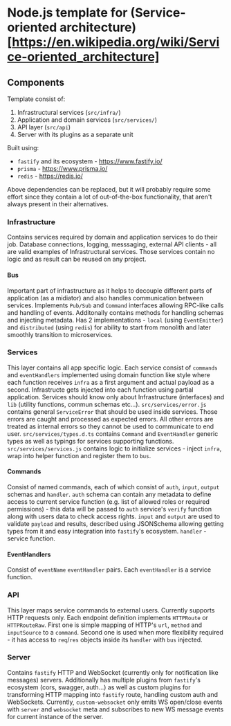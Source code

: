 # Node.js template for (Service-oriented architecture)[https://en.wikipedia.org/wiki/Service-oriented_architecture]

## Components

Template consist of:
1. Infrastructural services (`src/infra/`)
1. Application and domain services (`src/services/`)
1. API layer (`src/api`)
1. Server with its plugins as a separate unit

Built using:
 - `fastify` and its ecosystem - https://www.fastify.io/
 - `prisma` - https://www.prisma.io/
 - `redis` - https://redis.io/

Above dependencies can be replaced, but it will probably require some effort since they contain
a lot of out-of-the-box functionality, that aren't always present in their alternatives.

### Infrastructure

Contains services required by domain and application services to do their job.
Database connections, logging, messsaging, external API clients - all are valid examples
of Infrastructural services. Those services contain no logic and as result can be reused
on any project.

#### Bus

Important part of infrastructure as it helps to decouple different parts of application
(as a midiator) and also handles communication between services. Implements `Pub/Sub` and
`Command` interfaces allowing RPC-like calls and handling of events. Additonally contains
methods for handling schemas and injecting metadata.
Has 2 implementations - `local` (using `EventEmitter`) and `distributed` (using `redis`)
for ability to start from monolith and later smoothly transition to microservices.

### Services

This layer contains all app specific logic. Each service consist of `commands` and `eventHandlers`
implemented using domain function like style where each function receives `infra` as a first
argument and actual payload as a second. Infrastructe gets injected into each function using
partial application.
Services should know only about Infrastructure (interfaces) and `lib` (utility functions, commun
schemas etc...).
`src/services/error.js` contains general `ServiceError` that should be used inside services.
Those errors are caught and processed as expected errors. All other errors are treated as
internal errors so they cannot be used to communicate to end user.
`src/services/types.d.ts` contains `Command` and `EventHandler` generic types as well as typings
for services supporting functions.
`src/services/services.js` contains logic to initialize services - inject `infra`, wrap into helper
function and register them to `bus`.

#### Commands

Consist of named commands, each of which consist of `auth`, `input`, `output` schemas and `handler`.
`auth` schema can contain any metadata to define access to current service function (e.g. list
of allowed roles or required permissions) - this data will be passed to `auth` service's `verify`
function along with users data to check access rights.
`input` and `output` are used to validate `payload` and results, described using JSONSchema
allowing getting types from it and easy integration into `fastify`'s ecosystem.
`handler` - service function.

#### EventHandlers

Consist of `eventName` `eventHandler` pairs. Each `eventHandler` is a service function.

### API

This layer maps service commands to external users. Currently supports HTTP requests only.
Each endpoint definition implements `HTTPRoute` or `HTTPRouteRaw`.
First one is simple mapping of HTTP's `url`, `method` and `inputSource` to a `command`.
Second one is used when more flexibility required - it has access to `req`/`res` objects
inside its `handler` with `bus` injected.

### Server

Contains `fastify` HTTP and WebSocket (currently only for notification like messages) servers.
Additionally has multiple plugins from `fastify`'s ecosystem (cors, swagger, auth...) as well as
custom plugins for transforming HTTP mapping into `fastify` route, handling custom auth and
WebSockets. Currently, `custom-websocket` only emits WS open/close events with `server` and
`websocket` meta and subscribes to new WS message events for current instance of the server.
